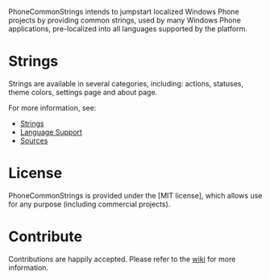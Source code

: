 PhoneCommonStrings intends to jumpstart localized Windows Phone projects by providing common strings, used by many Windows Phone applications, pre-localized into all languages supported by the platform.# StringsStrings are available in several categories, including: actions, statuses, theme colors, settings page and about page.For more information, see:* [Strings](http://github.com/richardszalay/phone-common-strings/wiki/Strings)* [Language Support](http://github.com/richardszalay/phone-common-strings/wiki/Language+Support)* [Sources](http://github.com/richardszalay/phone-common-strings/wiki/Sources)# LicensePhoneCommonStrings is provided under the [MIT license], which allows use for any purpose (including commercial projects).# ContributeContributions are happily accepted. Please refer to the [wiki](http://github.com/richardszalay/phone-common-strings/wiki/Contribute) for more information.